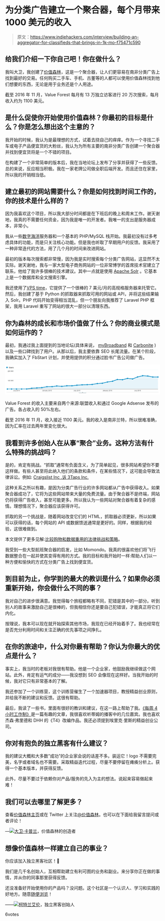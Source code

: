 # 为分类广告建立一个聚合器，每个月带来 1000 美元的收入

> 原文：<https://www.indiehackers.com/interview/building-an-aggregator-for-classifieds-that-brings-in-1k-mo-f75471c590>

## 给我们介绍一下你自己吧！你在做什么？

我叫大卫，我创建了[价值森林](http://valueforest.co.za)，这是一个聚合器，让人们更容易在南非分类广告上找到最好的交易。任何购买二手车、手机、古董等的人都可以使用价值森林找到他们想要的东西，无论是用于业务还是个人用途。

截至 2016 年 11 月，Value Forest 每月有 13 万独立访客进行 20 万次搜索，每月收入约为 1100 美元。

## 是什么促使你开始使用价值森林？你最初的目标是什么？你是怎么想出这个主意的？

我开始的时候，我认为是最理想的方式，试着去挠自己的痒痒。作为一个寻找二手车或电子产品便宜货的大粉丝，我认为为所有主要的南非分类广告创建一个聚合器并找到便宜货将是一个不错的项目。

在构建了一个非常简单的版本后，我在当地论坛上发布了分享并获得了一些反馈。总的来说，反应相当积极。我在一家老牌公司做全职后端开发。而且还住在家里，所以我的开销相当低。

## 建立最初的网站需要什么？你是如何找到时间工作的，你的技术是什么样的？

因为我喜欢这个项目，所以我大部分时间都是在下班后的晚上和周末工作。谢天谢地，我真的不需要任何资金，因为我是唯一的开发者。我唯一的支出是服务器成本，非常小。

我从一些[数字海洋](https://m.do.co/c/784c62ff75ec)服务器和一个基本的 PHP/MySQL 栈开始。我最初没有过多考虑具体的功能，而是只关注核心功能。但是我也听取了早期用户的反馈。我采用了一种非常迭代的方法，用了几个月的时间来改进网站。

最初的版本每次搜索都非常慢，因为我是实时搜索每个分类广告网站，这显然不太实际。谢天谢地，我与一家大型电子商务网站的一位非常博学的首席技术官建立了联系，他给了我许多很棒的技术建议。其中一点就是使用 [Apache Solr](http://lucene.apache.org/solr) 。它基本上是一个数据库和全文搜索引擎。

我还使用了[VPS time](https://vpsdime.com/aff.php?aff=319)，它提供了一个很棒的 7 美元/月的高规格服务器来托管它。然后，我创建了基于 Python 的抓取器来抓取可用的网站或 API，并将这些结果输入 Solr。PHP 代码开始变得相当混乱，但一个朋友向我推荐了 Laravel PHP 框架，我用 Laravel 重写了网站的很大一部分以清理东西。

## 你为森林的成长和市场价值做了什么？你的商业模式是如何运作的？

最初，我通过我上面提到的当地论坛(具体来说， [myBroadband](https://mybroadband.co.za/news) 和 [Carbonite](http://carbonite.co.za) )以及一些口碑找到了用户。从那以后，我主要依靠 SEO 长尾流量。在某个阶段，我确实加入了 FbStart 计划，并使用提供的积分通过脸书广告公司做广告。

![User Growth Chart](img/247c18b8908703152fb9e18f8d95215c.png)

Value Forest 的收入主要来自两个来源:联盟收入和通过 Google Adsense 发布的广告。各占收入的 50%左右。

截至 2016 年 11 月，收入接近 1100 美元。我的收入是南非兰特，所以很难准确，因为汇率在过去两年里变化很大。

## 我看到许多创始人在从事“聚合”业务。这种方法有什么特殊的挑战吗？

是的，肯定有挑战。“抓取”通常有负面含义，为了简单起见，很多网站希望你不要这样做。有些人甚至将此纳入他们的条款和条件，在某些情况下，这可能会导致法律诉讼。例如: [Craigslist Inc .诉 3Taps Inc.](https://en.wikipedia.org/wiki/Craigslist_Inc._v._3Taps_Inc.)

这种关系之所以有趣，是因为分类广告行业的许多网站都从广告中获得收入。如果聚合器成功了，它将为这些网站带来大量的免费流量。由于聚合器不是终端，网站仍将获得广告收入，甚至可能更多。所以我认为一些网站对聚合器有着复杂的感情。理想情况下，聚合器应该获得许可。

抓取的另一个挑战是，随着网站改变它们的 HTML，抓取器必须更新，所以如果可以获得的话，每个网站的 API 或数据馈送通常是更好的。同样，根据我的经验，这很难做到。

本文提供了更多见解:[比较购物和数据重用的法律挑战和策略](http://web.mit.edu/smadnick/www/wp/2010-05.pdf)。

我受到一些大型航班聚合器的启发，比如 Momondo。我真的很喜欢他们将飞行数据整合在一起并使其变得有用的方式。我的目标和我开始时一样:帮助人们以一种方便和愉快的方式在分类广告上找到便宜货。

## 到目前为止，你学到的最大的教训是什么？如果你必须重新开始，你会做什么不同的事？

我对自己的进步很满意。我觉得每个旅程都略有不同，犯错是其中的一部分。听到别人的故事来激励自己是很棒的，但我相信你还是要自己犯错误，才能真正将它们内化。

按理说，我本可以现在就开始探索其他市场，我现在已经开始着手了。我也经常在是否充分利用时间和关注正确的优先事项之间挣扎。

## 在你的旅途中，什么对你最有帮助？你认为你最大的优点是什么？

事实上，我当时的老板对我很有帮助。他是一个企业家，他鼓励我继续做这个网站。此外，肯定有运气的成分——我没想到 SEO 会像现在这样好。当我开始的时候，我对它只有非常基本的了解。

我还参加了一个训练营，这个训练营催生了一个加速器项目，教授精益创业原则，并给我不断的建议和反馈。这很有帮助。

最后，我读了一些书，里面有很好的教训和建议，在这一路上帮助了我。[《每周 4 小时工作制》](http://amzn.to/2hrDGjv)是一篇有趣的文章，我很喜欢听蒂姆的播客中的几位嘉宾。我也喜欢杰森·弗里德和 DHH 的《T4》改编作品。我还必须提到埃里克·里斯的精益创业公司。

## 你对有抱负的独立黑客有什么建议？

我的建议大概和大多数“成功”的企业家会说的话差不多。装运它！logo 不需要完美，名字或者域名也不需要。采取精益迭代过程，尽量不要停留在瘫痪分析上。获得一个基本版本，并获得反馈。

此外，尽量不要过于依赖你对产品/服务的先入为主的想法。说起来容易做起来难！

## 我们可以去哪里了解更多？

查看[价值森林主页](http://www.valueforest.co.za)或在 Twitter 上关注[@价值森林](https://twitter.com/valueforest)。也可以在下面给我留言提问或者评论！

—[<picture id="ember5250573" class="user-avatar ember-view user-link__avatar">![](img/82bd3bb4769a3aa1cd13889ee7c0fa91.png)</picture>大卫·卡普兰](/DavidKaplan?id=value-forest-owner)，价值森林的创造者

## 想像价值森林一样建立自己的事业？

你应该加入独立黑客社区！🤗

我们是几千名创始人，互相帮助建立有利可图的业务和副业。来分享你正在做的事情，并从你的同事那里获得反馈。

还没准备好开始使用你的产品吗？没问题。这个社区是一个认识人、学习和实践的好地方。随意[随便浏览](/)！

——[<picture id="ember5250578" class="user-avatar ember-view user-link__avatar">![](img/82bd3bb4769a3aa1cd13889ee7c0fa91.png)</picture>柯特兰艾伦](/csallen?id=ibTLPyjwVebnZjMGKvz6ztarnuV2)，独立黑客创始人

6votes